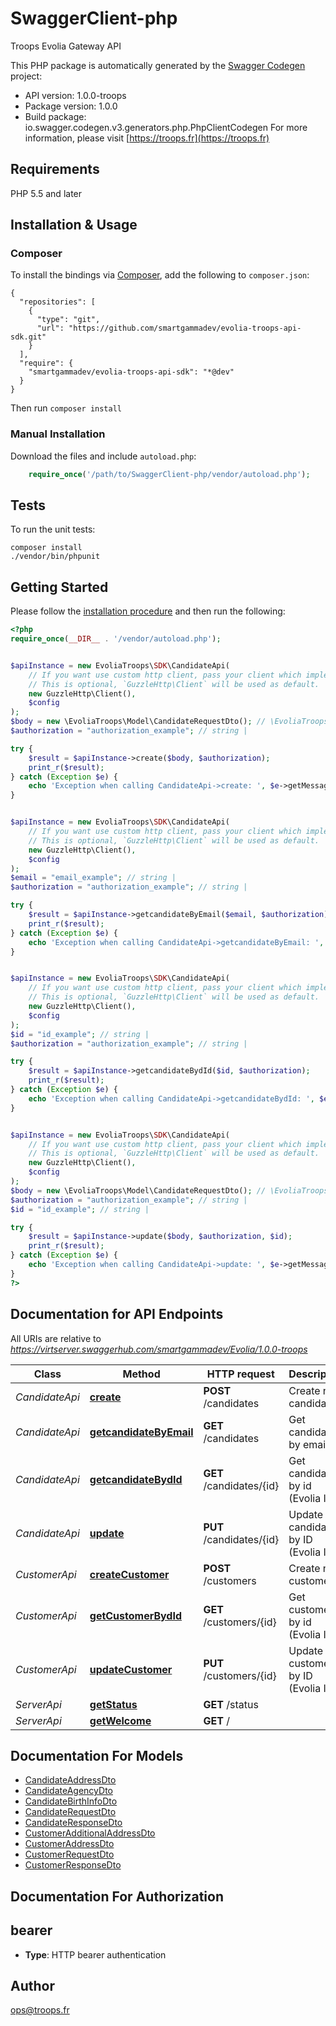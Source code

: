# SwaggerClient-php
Troops Evolia Gateway API

This PHP package is automatically generated by the [Swagger Codegen](https://github.com/swagger-api/swagger-codegen) project:

- API version: 1.0.0-troops
- Package version: 1.0.0
- Build package: io.swagger.codegen.v3.generators.php.PhpClientCodegen
For more information, please visit [https://troops.fr](https://troops.fr)

## Requirements

PHP 5.5 and later

## Installation & Usage
### Composer

To install the bindings via [Composer](http://getcomposer.org/), add the following to `composer.json`:

```
{
  "repositories": [
    {
      "type": "git",
      "url": "https://github.com/smartgammadev/evolia-troops-api-sdk.git"
    }
  ],
  "require": {
    "smartgammadev/evolia-troops-api-sdk": "*@dev"
  }
}
```

Then run `composer install`

### Manual Installation

Download the files and include `autoload.php`:

```php
    require_once('/path/to/SwaggerClient-php/vendor/autoload.php');
```

## Tests

To run the unit tests:

```
composer install
./vendor/bin/phpunit
```

## Getting Started

Please follow the [installation procedure](#installation--usage) and then run the following:

```php
<?php
require_once(__DIR__ . '/vendor/autoload.php');


$apiInstance = new EvoliaTroops\SDK\CandidateApi(
    // If you want use custom http client, pass your client which implements `GuzzleHttp\ClientInterface`.
    // This is optional, `GuzzleHttp\Client` will be used as default.
    new GuzzleHttp\Client(),
    $config
);
$body = new \EvoliaTroops\Model\CandidateRequestDto(); // \EvoliaTroops\Model\CandidateRequestDto | 
$authorization = "authorization_example"; // string | 

try {
    $result = $apiInstance->create($body, $authorization);
    print_r($result);
} catch (Exception $e) {
    echo 'Exception when calling CandidateApi->create: ', $e->getMessage(), PHP_EOL;
}


$apiInstance = new EvoliaTroops\SDK\CandidateApi(
    // If you want use custom http client, pass your client which implements `GuzzleHttp\ClientInterface`.
    // This is optional, `GuzzleHttp\Client` will be used as default.
    new GuzzleHttp\Client(),
    $config
);
$email = "email_example"; // string | 
$authorization = "authorization_example"; // string | 

try {
    $result = $apiInstance->getcandidateByEmail($email, $authorization);
    print_r($result);
} catch (Exception $e) {
    echo 'Exception when calling CandidateApi->getcandidateByEmail: ', $e->getMessage(), PHP_EOL;
}


$apiInstance = new EvoliaTroops\SDK\CandidateApi(
    // If you want use custom http client, pass your client which implements `GuzzleHttp\ClientInterface`.
    // This is optional, `GuzzleHttp\Client` will be used as default.
    new GuzzleHttp\Client(),
    $config
);
$id = "id_example"; // string | 
$authorization = "authorization_example"; // string | 

try {
    $result = $apiInstance->getcandidateBydId($id, $authorization);
    print_r($result);
} catch (Exception $e) {
    echo 'Exception when calling CandidateApi->getcandidateBydId: ', $e->getMessage(), PHP_EOL;
}


$apiInstance = new EvoliaTroops\SDK\CandidateApi(
    // If you want use custom http client, pass your client which implements `GuzzleHttp\ClientInterface`.
    // This is optional, `GuzzleHttp\Client` will be used as default.
    new GuzzleHttp\Client(),
    $config
);
$body = new \EvoliaTroops\Model\CandidateRequestDto(); // \EvoliaTroops\Model\CandidateRequestDto | 
$authorization = "authorization_example"; // string | 
$id = "id_example"; // string | 

try {
    $result = $apiInstance->update($body, $authorization, $id);
    print_r($result);
} catch (Exception $e) {
    echo 'Exception when calling CandidateApi->update: ', $e->getMessage(), PHP_EOL;
}
?>
```

## Documentation for API Endpoints

All URIs are relative to *https://virtserver.swaggerhub.com/smartgammadev/Evolia/1.0.0-troops*

Class | Method | HTTP request | Description
------------ | ------------- | ------------- | -------------
*CandidateApi* | [**create**](docs/Api/CandidateApi.md#create) | **POST** /candidates | Create new candidate
*CandidateApi* | [**getcandidateByEmail**](docs/Api/CandidateApi.md#getcandidatebyemail) | **GET** /candidates | Get candidate by email
*CandidateApi* | [**getcandidateBydId**](docs/Api/CandidateApi.md#getcandidatebydid) | **GET** /candidates/{id} | Get candidate by id (Evolia ID)
*CandidateApi* | [**update**](docs/Api/CandidateApi.md#update) | **PUT** /candidates/{id} | Update a candidate by ID (Evolia ID)
*CustomerApi* | [**createCustomer**](docs/Api/CustomerApi.md#createcustomer) | **POST** /customers | Create new customer
*CustomerApi* | [**getCustomerBydId**](docs/Api/CustomerApi.md#getcustomerbydid) | **GET** /customers/{id} | Get customer by id (Evolia ID)
*CustomerApi* | [**updateCustomer**](docs/Api/CustomerApi.md#updatecustomer) | **PUT** /customers/{id} | Update a customer by ID (Evolia ID)
*ServerApi* | [**getStatus**](docs/Api/ServerApi.md#getstatus) | **GET** /status | 
*ServerApi* | [**getWelcome**](docs/Api/ServerApi.md#getwelcome) | **GET** / | 

## Documentation For Models

 - [CandidateAddressDto](docs/Model/CandidateAddressDto.md)
 - [CandidateAgencyDto](docs/Model/CandidateAgencyDto.md)
 - [CandidateBirthInfoDto](docs/Model/CandidateBirthInfoDto.md)
 - [CandidateRequestDto](docs/Model/CandidateRequestDto.md)
 - [CandidateResponseDto](docs/Model/CandidateResponseDto.md)
 - [CustomerAdditionalAddressDto](docs/Model/CustomerAdditionalAddressDto.md)
 - [CustomerAddressDto](docs/Model/CustomerAddressDto.md)
 - [CustomerRequestDto](docs/Model/CustomerRequestDto.md)
 - [CustomerResponseDto](docs/Model/CustomerResponseDto.md)

## Documentation For Authorization


## bearer

- **Type**: HTTP bearer authentication


## Author

ops@troops.fr


